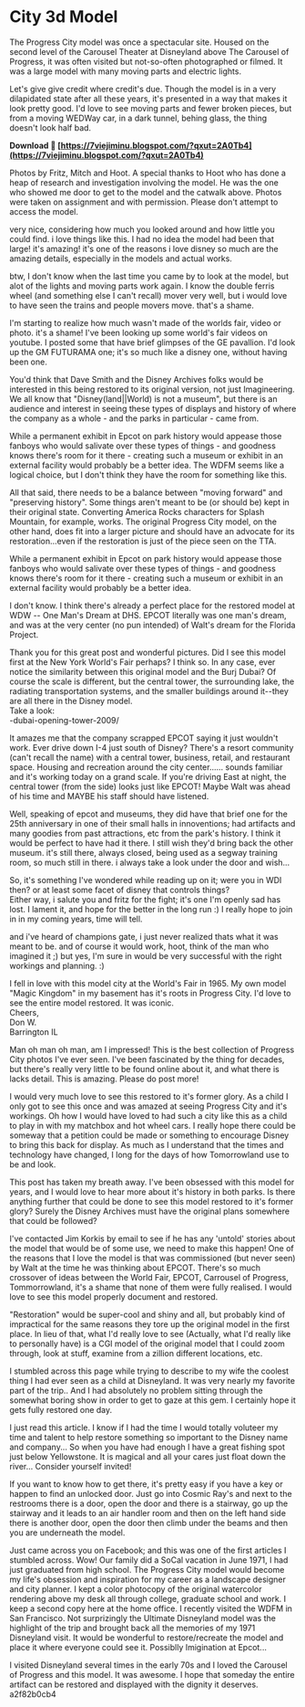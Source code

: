 # City 3d Model
 
 
The Progress City model was once a spectacular site. Housed on the second level of the Carousel Theater at Disneyland above The Carousel of Progress, it was often visited but not-so-often photographed or filmed. It was a large model with many moving parts and electric lights.
 
Let's give give credit where credit's due. Though the model is in a very dilapidated state after all these years, it's presented in a way that makes it look pretty good. I'd love to see moving parts and fewer broken pieces, but from a moving WEDWay car, in a dark tunnel, behing glass, the thing doesn't look half bad.
 
**Download 🌟 [https://7viejiminu.blogspot.com/?qxut=2A0Tb4](https://7viejiminu.blogspot.com/?qxut=2A0Tb4)**


 
Photos by Fritz, Mitch and Hoot. A special thanks to Hoot who has done a heap of research and investigation involving the model. He was the one who showed me door to get to the model and the catwalk above. Photos were taken on assignment and with permission. Please don't attempt to access the model.
 
very nice, considering how much you looked around and how little you could find. i love things like this. I had no idea the model had been that large! it's amazing! it's one of the reasons i love disney so much are the amazing details, especially in the models and actual works.
 
btw, I don't know when the last time you came by to look at the model, but alot of the lights and moving parts work again. I know the double ferris wheel (and something else I can't recall) mover very well, but i would love to have seen the trains and people movers move. that's a shame.
 
I'm starting to realize how much wasn't made of the worlds fair, video or photo. it's a shame! I've been looking up some world's fair videos on youtube. I posted some that have brief glimpses of the GE pavallion. I'd look up the GM FUTURAMA one; it's so much like a disney one, without having been one.

You'd think that Dave Smith and the Disney Archives folks would be interested in this being restored to its original version, not just Imagineering. We all know that "Disney(land||World) is not a museum", but there is an audience and interest in seeing these types of displays and history of where the company as a whole - and the parks in particular - came from.
 
While a permanent exhibit in Epcot on park history would appease those fanboys who would salivate over these types of things - and goodness knows there's room for it there - creating such a museum or exhibit in an external facility would probably be a better idea. The WDFM seems like a logical choice, but I don't think they have the room for something like this.
 
All that said, there needs to be a balance between "moving forward" and "preserving history". Some things aren't meant to be (or should be) kept in their original state. Converting America Rocks characters for Splash Mountain, for example, works. The original Progress City model, on the other hand, does fit into a larger picture and should have an advocate for its restoration...even if the restoration is just of the piece seen on the TTA.
 
While a permanent exhibit in Epcot on park history would appease those fanboys who would salivate over these types of things - and goodness knows there's room for it there - creating such a museum or exhibit in an external facility would probably be a better idea.
 
I don't know. I think there's already a perfect place for the restored model at WDW -- One Man's Dream at DHS. EPCOT literally was one man's dream, and was at the very center (no pun intended) of Walt's dream for the Florida Project.
 
Thank you for this great post and wonderful pictures. Did I see this model first at the New York World's Fair perhaps? I think so. In any case, ever notice the similarity between this original model and the Burj Dubai? Of course the scale is different, but the central tower, the surrounding lake, the radiating transportation systems, and the smaller buildings around it--they are all there in the Disney model.  
Take a look:   
 -dubai-opening-tower-2009/
 
It amazes me that the company scrapped EPCOT saying it just wouldn't work. Ever drive down I-4 just south of Disney? There's a resort community (can't recall the name) with a central tower, business, retail, and restaurant space. Housing and recreation around the city center...... sounds familiar and it's working today on a grand scale. If you're driving East at night, the central tower (from the side) looks just like EPCOT! Maybe Walt was ahead of his time and MAYBE his staff should have listened.
 
Well, speaking of epcot and museums, they did have that brief one for the 25th anniversary in one of their small halls in innoventions; had artifacts and many goodies from past attractions, etc from the park's history. I think it would be perfect to have had it there. I still wish they'd bring back the other museum. it's still there, always closed, being used as a segway training room, so much still in there. i always take a look under the door and wish...
 
So, it's something I've wondered while reading up on it; were you in WDI then? or at least some facet of disney that controls things?  
Either way, i salute you and fritz for the fight; it's one I'm openly sad has lost. I lament it, and hope for the better in the long run :) I really hope to join in in my coming years, time will tell.
 
and i've heard of champions gate, i just never realized thats what it was meant to be. and of course it would work, hoot, think of the man who imagined it ;) but yes, I'm sure in would be very successful with the right workings and planning. :)
 
I fell in love with this model city at the World's Fair in 1965. My own model "Magic Kingdom" in my basement has it's roots in Progress City. I'd love to see the entire model restored. It was iconic.   
Cheers,  
Don W.  
Barrington IL
 
Man oh man oh man, am I impressed! This is the best collection of Progress City photos I've ever seen. I've been fascinated by the thing for decades, but there's really very little to be found online about it, and what there is lacks detail. This is amazing. Please do post more!
 
I would very much love to see this restored to it's former glory. As a child I only got to see this once and was amazed at seeing Progress City and it's workings. Oh how I would have loved to had such a city like this as a child to play in with my matchbox and hot wheel cars. I really hope there could be someway that a petition could be made or something to encourage Disney to bring this back for display. As much as I understand that the times and technology have changed, I long for the days of how Tomorrowland use to be and look.
 
This post has taken my breath away. I've been obsessed with this model for years, and I would love to hear more about it's history in both parks. Is there anything further that could be done to see this model restored to it's former glory? Surely the Disney Archives must have the original plans somewhere that could be followed?
 
I've contacted Jim Korkis by email to see if he has any 'untold' stories about the model that would be of some use, we need to make this happen! One of the reasons that I love the model is that was commissioned (but never seen) by Walt at the time he was thinking about EPCOT. There's so much crossover of ideas between the World Fair, EPCOT, Carrousel of Progress, Tommorrowland, it's a shame that none of them were fully realised. I would love to see this model properly document and restored.
 
"Restoration" would be super-cool and shiny and all, but probably kind of impractical for the same reasons they tore up the original model in the first place. In lieu of that, what I'd really love to see (Actually, what I'd really like to personally have) is a CGI model of the original model that I could zoom through, look at stuff, examine from a zillion different locations, etc.
 
I stumbled across this page while trying to describe to my wife the coolest thing I had ever seen as a child at Disneyland. It was very nearly my favorite part of the trip.. And I had absolutely no problem sitting through the somewhat boring show in order to get to gaze at this gem. I certainly hope it gets fully restored one day.
 
I just read this article. I know if I had the time I would totally voluteer my time and talent to help restore something so important to the Disney name and company... So when you have had enough I have a great fishing spot just below Yellowstone. It is magical and all your cares just float down the river... Consider yourself invited!
 
If you want to know how to get there, it's pretty easy if you have a key or happen to find an unlocked door. Just go into Cosmic Ray's and next to the restrooms there is a door, open the door and there is a stairway, go up the stairway and it leads to an air handler room and then on the left hand side there is another door, open the door then climb under the beams and then you are underneath the model.
 
Just came across you on Facebook; and this was one of the first articles I stumbled across. Wow! Our family did a SoCal vacation in June 1971, I had just graduated from high school. The Progress City model would become my life's obsession and inspiration for my career as a landscape designer and city planner. I kept a color photocopy of the original watercolor rendering above my desk all through college, graduate school and work. I keep a second copy here at the home office. I recently visited the WDFM in San Francisco. Not surprizingly the Ultimate Disneyland model was the highlight of the trip and brought back all the memories of my 1971 Disneyland visit. It would be wonderful to restore/recreate the model and place it where everyone could see it. Possiblly Imigination at Epcot...
 
I visited Disneyland several times in the early 70s and I loved the Carousel of Progress and this model. It was awesome. I hope that someday the entire artifact can be restored and displayed with the dignity it deserves.
 a2f82b0cb4
 
